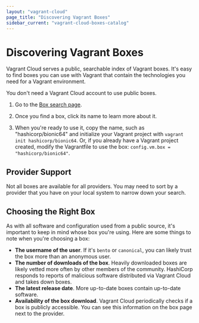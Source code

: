 ```yaml
---
layout: "vagrant-cloud"
page_title: "Discovering Vagrant Boxes"
sidebar_current: "vagrant-cloud-boxes-catalog"
---
```


# Discovering Vagrant Boxes

Vagrant Cloud serves a public, searchable index of Vagrant boxes. It's easy to find
boxes you can use with Vagrant that contain the technologies you need
for a Vagrant environment.

You don't need a Vagrant Cloud account to use public boxes.

1. Go to the [Box search page](https://vagrantcloud.com/boxes/search).

1. Once you find a box, click its name to learn more about it.

1. When you're ready to use it, copy the name, such as "hashicorp/bionic64"
   and initialize your Vagrant project with `vagrant init hashicorp/bionic64`.
   Or, if you already have a Vagrant project created, modify the Vagrantfile
   to use the box: `config.vm.box = "hashicorp/bionic64"`.

## Provider Support

Not all boxes are available for all providers. You may need
to sort by a provider that you have on your local system
to narrow down your search.

## Choosing the Right Box

As with all software and configuration used from a public source,
it's important to keep in mind whose box you're using. Here
are some things to note when you're choosing a box:

- __The username of the user__. If it's `bento` or `canonical`, you can likely
trust the box more than an anonymous user.
- __The number of downloads of the box__. Heavily downloaded boxes
are likely vetted more often by other members of the community. HashiCorp
responds to reports of malicious software distributed via Vagrant Cloud
and takes down boxes.
- __The latest release date__. More up-to-date boxes contain up-to-date
software.
- __Availability of the box download__. Vagrant Cloud periodically checks if a box
is publicly accessible. You can see this information on the box
page next to the provider.

